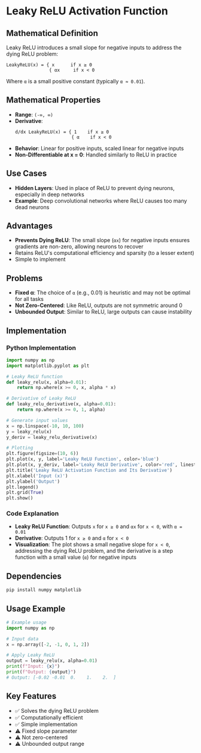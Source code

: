 # Leaky ReLU Activation Function

## Mathematical Definition

Leaky ReLU introduces a small slope for negative inputs to address the dying ReLU problem:

```
LeakyReLU(x) = { x      if x ≥ 0
                { αx     if x < 0
```

Where `α` is a small positive constant (typically `α ≈ 0.01`).

## Mathematical Properties

- **Range**: `(-∞, ∞)`
- **Derivative**:
  ```
  d/dx LeakyReLU(x) = { 1    if x ≥ 0
                       { α    if x < 0
  ```
- **Behavior**: Linear for positive inputs, scaled linear for negative inputs
- **Non-Differentiable at x = 0**: Handled similarly to ReLU in practice

## Use Cases

- **Hidden Layers**: Used in place of ReLU to prevent dying neurons, especially in deep networks
- **Example**: Deep convolutional networks where ReLU causes too many dead neurons

## Advantages

- **Prevents Dying ReLU**: The small slope (`αx`) for negative inputs ensures gradients are non-zero, allowing neurons to recover
- Retains ReLU's computational efficiency and sparsity (to a lesser extent)
- Simple to implement

## Problems

- **Fixed α**: The choice of `α` (e.g., 0.01) is heuristic and may not be optimal for all tasks
- **Not Zero-Centered**: Like ReLU, outputs are not symmetric around 0
- **Unbounded Output**: Similar to ReLU, large outputs can cause instability

## Implementation

### Python Implementation

```python
import numpy as np
import matplotlib.pyplot as plt

# Leaky ReLU function
def leaky_relu(x, alpha=0.01):
    return np.where(x >= 0, x, alpha * x)

# Derivative of Leaky ReLU
def leaky_relu_derivative(x, alpha=0.01):
    return np.where(x >= 0, 1, alpha)

# Generate input values
x = np.linspace(-10, 10, 100)
y = leaky_relu(x)
y_deriv = leaky_relu_derivative(x)

# Plotting
plt.figure(figsize=(10, 6))
plt.plot(x, y, label='Leaky ReLU Function', color='blue')
plt.plot(x, y_deriv, label='Leaky ReLU Derivative', color='red', linestyle='--')
plt.title('Leaky ReLU Activation Function and Its Derivative')
plt.xlabel('Input (x)')
plt.ylabel('Output')
plt.legend()
plt.grid(True)
plt.show()
```

### Code Explanation

- **Leaky ReLU Function**: Outputs `x` for `x ≥ 0` and `αx` for `x < 0`, with `α = 0.01`
- **Derivative**: Outputs 1 for `x ≥ 0` and `α` for `x < 0`
- **Visualization**: The plot shows a small negative slope for `x < 0`, addressing the dying ReLU problem, and the derivative is a step function with a small value (`α`) for negative inputs

## Dependencies

```bash
pip install numpy matplotlib
```

## Usage Example

```python
# Example usage
import numpy as np

# Input data
x = np.array([-2, -1, 0, 1, 2])

# Apply Leaky ReLU
output = leaky_relu(x, alpha=0.01)
print(f"Input: {x}")
print(f"Output: {output}")
# Output: [-0.02 -0.01  0.    1.    2.  ]
```

## Key Features

- ✅ Solves the dying ReLU problem
- ✅ Computationally efficient  
- ✅ Simple implementation
- ⚠️ Fixed slope parameter
- ⚠️ Not zero-centered
- ⚠️ Unbounded output range
